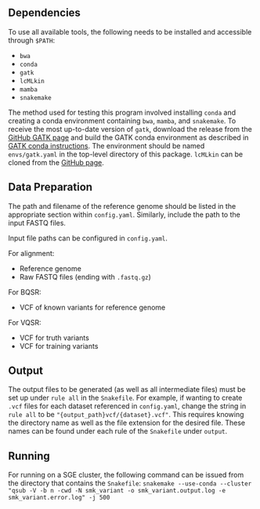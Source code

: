 

## Dependencies

To use all available tools, the following needs to be installed and accessible through `$PATH`:
* `bwa`
* `conda`
* `gatk`
* `lcMLkin`
* `mamba`
* `snakemake`

The method used for testing this program involved installing `conda` and creating a conda environment containing `bwa`, `mamba`, and `snakemake`. To receive the most up-to-date version of `gatk`, download the release from the [GitHub GATK page](https://github.com/broadinstitute/gatk/releases) and build the GATK conda environment as described in [GATK conda instructions](https://gatk.broadinstitute.org/hc/en-us/articles/360035889851--How-to-Install-and-use-Conda-for-GATK4). The environment should be named `envs/gatk.yaml` in the top-level directory of this package. `lcMLkin` can be cloned from the [GitHub page](https://github.com/COMBINE-lab/maximum-likelihood-relatedness-estimation).


## Data Preparation

The path and filename of the reference genome should be listed in the appropriate section within `config.yaml`. Similarly, include the path to the input FASTQ files.

Input file paths can be configured in `config.yaml`.

For alignment:
* Reference genome
* Raw FASTQ files (ending with `.fastq.gz`)

For BQSR:
* VCF of known variants for reference genome

For VQSR:
* VCF for truth variants
* VCF for training variants


## Output

The output files to be generated (as well as all intermediate files) must be set up under `rule all` in the `Snakefile`. For example, if wanting to create `.vcf` files for each dataset referenced in `config.yaml`, change the string in `rule all` to be `"{output_path}vcf/{dataset}.vcf"`. This requires knowing the directory name as well as the file extension for the desired file. These names can be found under each rule of the `Snakefile` under `output`.


## Running

For running on a SGE cluster, the following command can be issued from the directory that contains the `Snakefile`:
`snakemake --use-conda --cluster "qsub -V -b n -cwd -N smk_variant -o smk_variant.output.log -e smk_variant.error.log" -j 500`

